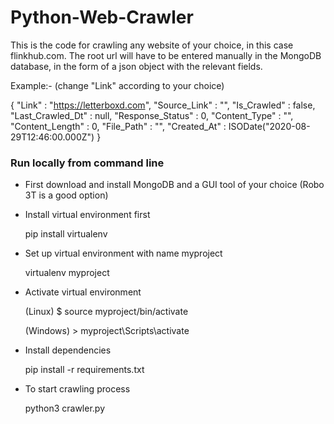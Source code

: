 # Python-Web-Crawler
 
This is the code for crawling any website of your choice, in this case flinkhub.com. 
The root url will have to be entered manually in the MongoDB database, in the form
of a json object with the relevant fields.


Example:- (change "Link" according to your choice)


{
    "Link" : "https://letterboxd.com",
    "Source_Link" : "",
    "Is_Crawled" : false,
    "Last_Crawled_Dt" : null,
    "Response_Status" : 0,
    "Content_Type" : "",
    "Content_Length" : 0,
    "File_Path" : "",
    "Created_At" : ISODate("2020-08-29T12:46:00.000Z")
}


### Run locally from command line


- First download and install MongoDB and a GUI tool of your choice (Robo 3T is a good option)


- Install virtual environment first


   pip install virtualenv


- Set up virtual environment with name myproject


   virtualenv myproject


- Activate virtual environment


   (Linux) $ source myproject/bin/activate


   (Windows) > myproject\Scripts\activate


- Install dependencies


   pip install -r requirements.txt



- To start crawling process


    python3 crawler.py

